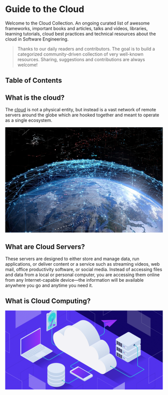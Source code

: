 
# Guide to the Cloud

Welcome to the Cloud Collection. An ongoing curated list of awesome frameworks, important books and articles, talks and videos, libraries, learning tutorials, cloud best practices and technical resources about the cloud in Software Engineering.

> Thanks to our daily readers and contributors. The goal is to build a categorized community-driven collection of very well-known resources. Sharing, suggestions and contributions are always welcome!

## Table of Contents

## What is the cloud?
The [cloud](https://azure.microsoft.com/en-us/resources/cloud-computing-dictionary/what-is-the-cloud) is not a physical entity, but instead is a vast network of remote servers around the globe which are hooked together and meant to operate as a single ecosystem.

![cloudnetwork](https://github.com/exajobs/cloud-collection/blob/main/Img/cloud_network.jpg)


## What are Cloud Servers?

These servers are designed to either store and manage data, run applications, or deliver content or a service such as streaming videos, web mail, office productivity software, or social media. Instead of accessing files and data from a local or personal computer, you are accessing them online from any Internet-capable device—the information will be available anywhere you go and anytime you need it.





## What is Cloud Computing?

![cloud](https://github.com/exajobs/cloud-collection/blob/main/Img/cloud.png)
